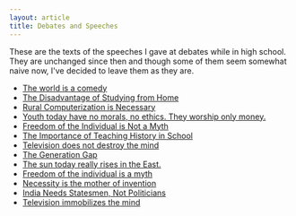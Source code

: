 ```yaml
---
layout: article
title: Debates and Speeches
---
```


These are the texts of the speeches I gave at debates while in high school. They are unchanged since then and though some of them seem somewhat naive now,
I've decided to leave them as they are. 


+ [The world is a comedy](the-world-is-a-comedy.html)  
+ [The Disadvantage of Studying from Home](disadvantages-of-studying-from-home.html)  
+ [Rural Computerization is Necessary](rural-computerization-is-necessary.html)  
+ [Youth today have no morals, no ethics. They worship only money.](youth-today.html)  
+ [Freedom of the Individual is Not a Myth](freedom-of-the-individual-is-a-myth.html)  
+ [The Importance of Teaching History in School](history.html)  
+ [Television does not destroy the mind](television-immobilizes-the-mind-anti.html)  
+ [The Generation Gap](the-generation-gap.html)  
+ [The sun today really rises in the East.](the-sun-today-really-rises-in-the-east.html)  
+ [Freedom of the individual is a myth](freedom-of-the-individual-is-a-myth-against.html)  
+ [Necessity is the mother of invention](necessity-is-the-mother-of-invention.html)  
+ [India Needs Statesmen, Not Politicians](india-needs-statesmen.html)  
+ [Television immobilizes the mind](television-immobilizes-the-mind.html)  
